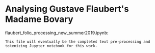 # Analysing Gustave Flaubert's Madame Bovary

flaubert_folio_processing_new_summer2019.ipynb:

    This file will eventually be the completed text pre-processing and tokenizing Jupyter notebook for this work.
